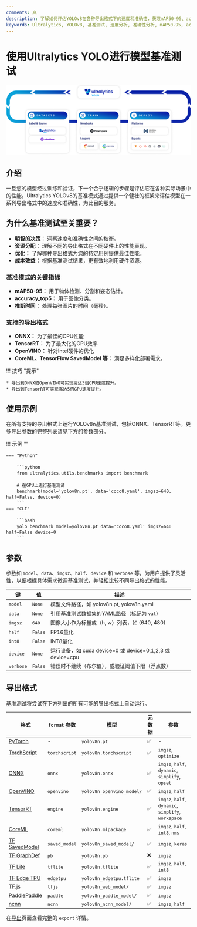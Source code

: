 ```yaml
---
comments: 真
description: 了解如何评估YOLOv8在各种导出格式下的速度和准确性，获取mAP50-95、accuracy_top5等指标的洞察。
keywords: Ultralytics, YOLOv8, 基准测试, 速度分析, 准确性分析, mAP50-95, accuracy_top5, ONNX, OpenVINO, TensorRT, YOLO导出格式
---
```


# 使用Ultralytics YOLO进行模型基准测试

<img width="1024" src="https://github.com/ultralytics/assets/raw/main/yolov8/banner-integrations.png" alt="Ultralytics YOLO生态系统和集成">

## 介绍

一旦您的模型经过训练和验证，下一个合乎逻辑的步骤是评估它在各种实际场景中的性能。Ultralytics YOLOv8的基准模式通过提供一个健壮的框架来评估模型在一系列导出格式中的速度和准确性，为此目的服务。

## 为什么基准测试至关重要？

- **明智的决策：** 洞察速度和准确性之间的权衡。
- **资源分配：** 理解不同的导出格式在不同硬件上的性能表现。
- **优化：** 了解哪种导出格式为您的特定用例提供最佳性能。
- **成本效益：** 根据基准测试结果，更有效地利用硬件资源。

### 基准模式的关键指标

- **mAP50-95：** 用于物体检测、分割和姿态估计。
- **accuracy_top5：** 用于图像分类。
- **推断时间：** 处理每张图片的时间（毫秒）。

### 支持的导出格式

- **ONNX：** 为了最佳的CPU性能
- **TensorRT：** 为了最大化的GPU效率
- **OpenVINO：** 针对Intel硬件的优化
- **CoreML、TensorFlow SavedModel 等：** 满足多样化部署需求。

!!! 技巧 "提示"

    * 导出到ONNX或OpenVINO可实现高达3倍CPU速度提升。
    * 导出到TensorRT可实现高达5倍GPU速度提升。

## 使用示例

在所有支持的导出格式上运行YOLOv8n基准测试，包括ONNX、TensorRT等。更多导出参数的完整列表请见下方的参数部分。

!!! 示例 ""

    === "Python"

        ```python
        from ultralytics.utils.benchmarks import benchmark

        # 在GPU上进行基准测试
        benchmark(model='yolov8n.pt', data='coco8.yaml', imgsz=640, half=False, device=0)
        ```
    === "CLI"

        ```bash
        yolo benchmark model=yolov8n.pt data='coco8.yaml' imgsz=640 half=False device=0
        ```

## 参数

参数如 `model`、`data`、`imgsz`、`half`、`device` 和 `verbose` 等，为用户提供了灵活性，以便根据具体需求微调基准测试，并轻松比较不同导出格式的性能。

| 键         | 值       | 描述                                                 |
|-----------|---------|----------------------------------------------------|
| `model`   | `None`  | 模型文件路径，如 yolov8n.pt, yolov8n.yaml                  |
| `data`    | `None`  | 引用基准测试数据集的YAML路径（标记为 `val`）                        |
| `imgsz`   | `640`   | 图像大小作为标量或（h, w）列表，如 (640, 480)                     |
| `half`    | `False` | FP16量化                                             |
| `int8`    | `False` | INT8量化                                             |
| `device`  | `None`  | 运行设备，如 cuda device=0 或 device=0,1,2,3 或 device=cpu |
| `verbose` | `False` | 错误时不继续（布尔值），或验证阈值下限（浮点数）                           |

## 导出格式

基准测试将尝试在下方列出的所有可能的导出格式上自动运行。

| 格式                                                                 | `format` 参数   | 模型                        | 元数据 | 参数                                                  |
|--------------------------------------------------------------------|---------------|---------------------------|-----|-----------------------------------------------------|
| [PyTorch](https://pytorch.org/)                                    | -             | `yolov8n.pt`              | ✅   | -                                                   |
| [TorchScript](https://pytorch.org/docs/stable/jit.html)            | `torchscript` | `yolov8n.torchscript`     | ✅   | `imgsz`, `optimize`                                 |
| [ONNX](https://onnx.ai/)                                           | `onnx`        | `yolov8n.onnx`            | ✅   | `imgsz`, `half`, `dynamic`, `simplify`, `opset`     |
| [OpenVINO](https://docs.openvino.ai/latest/index.html)             | `openvino`    | `yolov8n_openvino_model/` | ✅   | `imgsz`, `half`                                     |
| [TensorRT](https://developer.nvidia.com/tensorrt)                  | `engine`      | `yolov8n.engine`          | ✅   | `imgsz`, `half`, `dynamic`, `simplify`, `workspace` |
| [CoreML](https://github.com/apple/coremltools)                     | `coreml`      | `yolov8n.mlpackage`       | ✅   | `imgsz`, `half`, `int8`, `nms`                      |
| [TF SavedModel](https://www.tensorflow.org/guide/saved_model)      | `saved_model` | `yolov8n_saved_model/`    | ✅   | `imgsz`, `keras`                                    |
| [TF GraphDef](https://www.tensorflow.org/api_docs/python/tf/Graph) | `pb`          | `yolov8n.pb`              | ❌   | `imgsz`                                             |
| [TF Lite](https://www.tensorflow.org/lite)                         | `tflite`      | `yolov8n.tflite`          | ✅   | `imgsz`, `half`, `int8`                             |
| [TF Edge TPU](https://coral.ai/docs/edgetpu/models-intro/)         | `edgetpu`     | `yolov8n_edgetpu.tflite`  | ✅   | `imgsz`                                             |
| [TF.js](https://www.tensorflow.org/js)                             | `tfjs`        | `yolov8n_web_model/`      | ✅   | `imgsz`                                             |
| [PaddlePaddle](https://github.com/PaddlePaddle)                    | `paddle`      | `yolov8n_paddle_model/`   | ✅   | `imgsz`                                             |
| [ncnn](https://github.com/Tencent/ncnn)                            | `ncnn`        | `yolov8n_ncnn_model/`     | ✅   | `imgsz`, `half`                                     |

在[导出](https://docs.ultralytics.com/modes/export/)页面查看完整的 `export` 详情。
